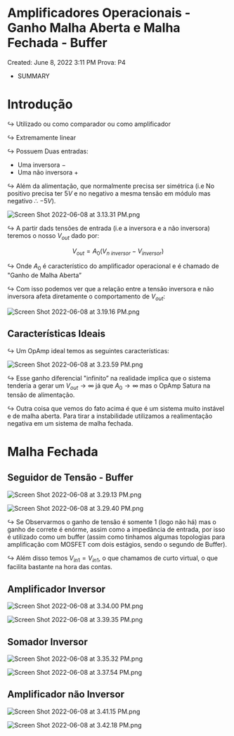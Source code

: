 # Amplificadores Operacionais - Ganho Malha Aberta e Malha Fechada - Buffer

Created: June 8, 2022 3:11 PM
Prova: P4

- SUMMARY

# Introdução

$\hookrightarrow$ Utilizado ou como comparador ou como amplificador

$\hookrightarrow$ Extremamente linear

$\hookrightarrow$ Possuem Duas entradas:

- Uma inversora $-$
- Uma não inversora $+$

$\hookrightarrow$ Além da alimentação, que normalmente precisa ser simétrica (i.e No positivo precisa ter $5V$ e  no negativo a mesma tensão em módulo mas negativo $\therefore$ $-5V$).

![Screen Shot 2022-06-08 at 3.13.31 PM.png](Amplificadores%20Operacionais%20-%20Ganho%20Malha%20Aberta%20e%207a15e1f8ea8b48e7bbe6ac52b6046b16/Screen_Shot_2022-06-08_at_3.13.31_PM.png)

$\hookrightarrow$ A partir dads tensões de entrada (i.e a inversora e a não inversora) teremos o nosso $V_{out}$ dado por:

$$
V_{out} = A_0 (V_{n \ inversor} - V_{inversor})
$$

$\hookrightarrow$ Onde $A_0$ é característico do amplificador operacional e é chamado de "Ganho de Malha Aberta”

$\hookrightarrow$ Com isso podemos ver que a relação entre a tensão inversora e não inversora afeta diretamente o comportamento de $V_{out}$:

![Screen Shot 2022-06-08 at 3.19.16 PM.png](Amplificadores%20Operacionais%20-%20Ganho%20Malha%20Aberta%20e%207a15e1f8ea8b48e7bbe6ac52b6046b16/Screen_Shot_2022-06-08_at_3.19.16_PM.png)

## Características Ideais

$\hookrightarrow$ Um OpAmp ideal temos as seguintes características:

![Screen Shot 2022-06-08 at 3.23.59 PM.png](Amplificadores%20Operacionais%20-%20Ganho%20Malha%20Aberta%20e%207a15e1f8ea8b48e7bbe6ac52b6046b16/Screen_Shot_2022-06-08_at_3.23.59_PM.png)

$\hookrightarrow$ Esse ganho diferencial "infinito” na realidade implica que o sistema tenderia a gerar um $V_{out} \rightarrow \infty$ já que $A_0 \rightarrow \infty$ mas o OpAmp Satura na tensão de alimentação.

$\hookrightarrow$ Outra coisa que vemos do fato acima é que é um sistema muito instável e de malha aberta. Para tirar a instabilidade utilizamos a realimentação negativa em um sistema de malha fechada.

# Malha Fechada

## Seguidor de Tensão - Buffer

![Screen Shot 2022-06-08 at 3.29.13 PM.png](Amplificadores%20Operacionais%20-%20Ganho%20Malha%20Aberta%20e%207a15e1f8ea8b48e7bbe6ac52b6046b16/Screen_Shot_2022-06-08_at_3.29.13_PM.png)

![Screen Shot 2022-06-08 at 3.29.40 PM.png](Amplificadores%20Operacionais%20-%20Ganho%20Malha%20Aberta%20e%207a15e1f8ea8b48e7bbe6ac52b6046b16/Screen_Shot_2022-06-08_at_3.29.40_PM.png)

$\hookrightarrow$ Se Observarmos o ganho de tensão é somente 1 (logo não há) mas o ganho de correte é enórme, assim como a impedância de entrada, por isso é utilizado como um buffer (assim como tinhamos algumas topologias para amplificação com MOSFET com dois estágios, sendo o segundo de Buffer).

$\hookrightarrow$ Além disso temos $V_{in1} = V_{in1}$, o que chamamos de curto virtual, o que facilita bastante na hora das contas.

## Amplificador Inversor

![Screen Shot 2022-06-08 at 3.34.00 PM.png](Amplificadores%20Operacionais%20-%20Ganho%20Malha%20Aberta%20e%207a15e1f8ea8b48e7bbe6ac52b6046b16/Screen_Shot_2022-06-08_at_3.34.00_PM.png)

![Screen Shot 2022-06-08 at 3.39.35 PM.png](Amplificadores%20Operacionais%20-%20Ganho%20Malha%20Aberta%20e%207a15e1f8ea8b48e7bbe6ac52b6046b16/Screen_Shot_2022-06-08_at_3.39.35_PM.png)

## Somador Inversor

![Screen Shot 2022-06-08 at 3.35.32 PM.png](Amplificadores%20Operacionais%20-%20Ganho%20Malha%20Aberta%20e%207a15e1f8ea8b48e7bbe6ac52b6046b16/Screen_Shot_2022-06-08_at_3.35.32_PM.png)

![Screen Shot 2022-06-08 at 3.37.54 PM.png](Amplificadores%20Operacionais%20-%20Ganho%20Malha%20Aberta%20e%207a15e1f8ea8b48e7bbe6ac52b6046b16/Screen_Shot_2022-06-08_at_3.37.54_PM.png)

## Amplificador não Inversor

![Screen Shot 2022-06-08 at 3.41.15 PM.png](Amplificadores%20Operacionais%20-%20Ganho%20Malha%20Aberta%20e%207a15e1f8ea8b48e7bbe6ac52b6046b16/Screen_Shot_2022-06-08_at_3.41.15_PM.png)

![Screen Shot 2022-06-08 at 3.42.18 PM.png](Amplificadores%20Operacionais%20-%20Ganho%20Malha%20Aberta%20e%207a15e1f8ea8b48e7bbe6ac52b6046b16/Screen_Shot_2022-06-08_at_3.42.18_PM.png)